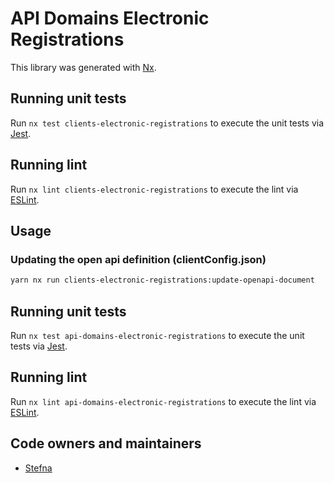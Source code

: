 <!-- gitbook-ignore -->

# API Domains Electronic Registrations

This library was generated with [Nx](https://nx.dev).

## Running unit tests

Run `nx test clients-electronic-registrations` to execute the unit tests via [Jest](https://jestjs.io).

## Running lint

Run `nx lint clients-electronic-registrations` to execute the lint via [ESLint](https://eslint.org/).

## Usage

### Updating the open api definition (clientConfig.json)

```sh
yarn nx run clients-electronic-registrations:update-openapi-document
```

## Running unit tests

Run `nx test api-domains-electronic-registrations` to execute the unit tests via [Jest](https://jestjs.io).

## Running lint

Run `nx lint api-domains-electronic-registrations` to execute the lint via [ESLint](https://eslint.org/).

## Code owners and maintainers

- [Stefna](https://github.com/orgs/island-is/teams/stefna/members)
